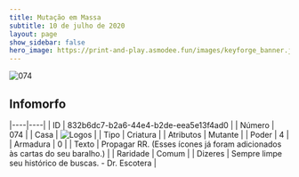 ```yaml
---
title: Mutação em Massa
subtitle: 10 de julho de 2020
layout: page
show_sidebar: false
hero_image: https://print-and-play.asmodee.fun/images/keyforge_banner.jpg
---
```


![074](https://cdn.keyforgegame.com/media/card_front/pt/479_074_WX8FX4JR7R5R_pt.png)

## Infomorfo

|----|----|
| ID | 832b6dc7-b2a6-44e4-b2de-eea5e13f4ad0 |
| Número | 074 |
| Casa | ![Logos](https://archonarcana.com/images/thumb/c/ce/Logos.png/22px-Logos.png "Logos") |
| Tipo | Criatura |
| Atributos | Mutante |
| Poder | 4 |
| Armadura | 0 |
| Texto | Propagar RR. (Esses ícones já foram adicionados às cartas do seu baralho.) |
| Raridade | Comum |
| Dizeres | Sempre limpe seu histórico de buscas.   - Dr. Escotera |

